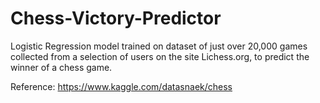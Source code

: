 # Chess-Victory-Predictor

Logistic Regression model trained on dataset of just over 20,000 games collected from a selection of users on the site Lichess.org, to predict the winner of a chess game.

Reference: https://www.kaggle.com/datasnaek/chess
